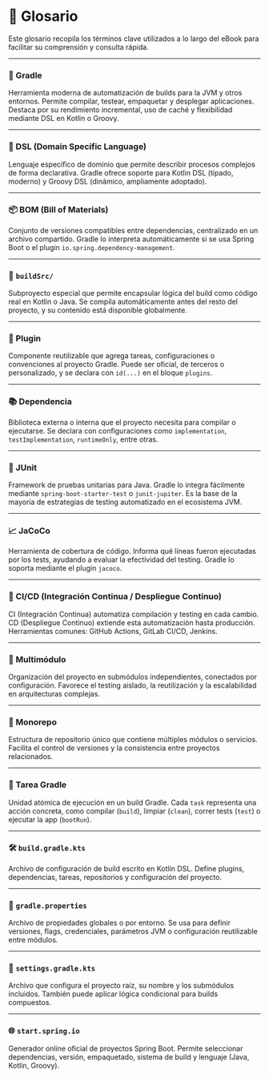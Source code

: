 
# 📘 Glosario

Este glosario recopila los términos clave utilizados a lo largo del eBook para facilitar su comprensión y consulta rápida.

---

### 🔧 Gradle
Herramienta moderna de automatización de builds para la JVM y otros entornos. Permite compilar, testear, empaquetar y desplegar aplicaciones. Destaca por su rendimiento incremental, uso de caché y flexibilidad mediante DSL en Kotlin o Groovy.

---

### 🧠 DSL (Domain Specific Language)
Lenguaje específico de dominio que permite describir procesos complejos de forma declarativa. Gradle ofrece soporte para Kotlin DSL (tipado, moderno) y Groovy DSL (dinámico, ampliamente adoptado).

---

### 📦 BOM (Bill of Materials)
Conjunto de versiones compatibles entre dependencias, centralizado en un archivo compartido. Gradle lo interpreta automáticamente si se usa Spring Boot o el plugin `io.spring.dependency-management`.

---

### 🧩 `buildSrc/`
Subproyecto especial que permite encapsular lógica del build como código real en Kotlin o Java. Se compila automáticamente antes del resto del proyecto, y su contenido está disponible globalmente.

---

### 🔌 Plugin
Componente reutilizable que agrega tareas, configuraciones o convenciones al proyecto Gradle. Puede ser oficial, de terceros o personalizado, y se declara con `id(...)` en el bloque `plugins`.

---

### 📚 Dependencia
Biblioteca externa o interna que el proyecto necesita para compilar o ejecutarse. Se declara con configuraciones como `implementation`, `testImplementation`, `runtimeOnly`, entre otras.

---

### 🧪 JUnit
Framework de pruebas unitarias para Java. Gradle lo integra fácilmente mediante `spring-boot-starter-test` o `junit-jupiter`. Es la base de la mayoría de estrategias de testing automatizado en el ecosistema JVM.

---

### 📈 JaCoCo
Herramienta de cobertura de código. Informa qué líneas fueron ejecutadas por los tests, ayudando a evaluar la efectividad del testing. Gradle lo soporta mediante el plugin `jacoco`.

---

### 🔄 CI/CD (Integración Continua / Despliegue Continuo)
CI (Integración Continua) automatiza compilación y testing en cada cambio.  
CD (Despliegue Continuo) extiende esta automatización hasta producción. Herramientas comunes: GitHub Actions, GitLab CI/CD, Jenkins.

---

### 🧱 Multimódulo
Organización del proyecto en submódulos independientes, conectados por configuración. Favorece el testing aislado, la reutilización y la escalabilidad en arquitecturas complejas.

---

### 🧰 Monorepo
Estructura de repositorio único que contiene múltiples módulos o servicios. Facilita el control de versiones y la consistencia entre proyectos relacionados.

---

### 🧪 Tarea Gradle
Unidad atómica de ejecución en un build Gradle. Cada `task` representa una acción concreta, como compilar (`build`), limpiar (`clean`), correr tests (`test`) o ejecutar la app (`bootRun`).

---

### 🛠️ `build.gradle.kts`
Archivo de configuración de build escrito en Kotlin DSL. Define plugins, dependencias, tareas, repositorios y configuración del proyecto.

---

### 🧾 `gradle.properties`
Archivo de propiedades globales o por entorno. Se usa para definir versiones, flags, credenciales, parámetros JVM o configuración reutilizable entre módulos.

---

### 📂 `settings.gradle.kts`
Archivo que configura el proyecto raíz, su nombre y los submódulos incluidos. También puede aplicar lógica condicional para builds compuestos.

---

### 🌐 `start.spring.io`
Generador online oficial de proyectos Spring Boot. Permite seleccionar dependencias, versión, empaquetado, sistema de build y lenguaje (Java, Kotlin, Groovy).